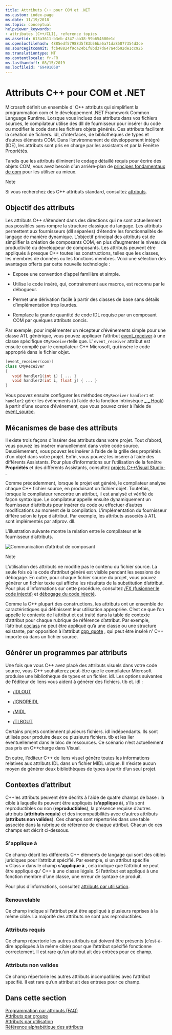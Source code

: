 ```yaml
---
title: Attributs C++ pour COM et .NET
ms.custom: index-page
ms.date: 11/19/2018
ms.topic: conceptual
helpviewer_keywords:
- attributes [C++/CLI], reference topics
ms.assetid: 613a3611-b3eb-4347-aa38-99b654600e1c
ms.openlocfilehash: 4885edf57988d5f83b56ba6a71da85877354d3ce
ms.sourcegitcommit: fcb48824f9ca24b1f8bd37d647a4d592de1cc925
ms.translationtype: MT
ms.contentlocale: fr-FR
ms.lasthandoff: 08/15/2019
ms.locfileid: "69491058"
---
```

# <a name="c-attributes-for-com-and-net"></a>Attributs C++ pour COM et .NET

Microsoft définit un ensemble d' C++ attributs qui simplifient la programmation com et le développement .NET Framework Common Language Runtime. Lorsque vous incluez des attributs dans vos fichiers sources, le compilateur utilise des dll de fournisseur pour insérer du code ou modifier le code dans les fichiers objets générés. Ces attributs facilitent la création de fichiers. idl, d’interfaces, de bibliothèques de types et d’autres éléments COM. Dans l’environnement de développement intégré (IDE), les attributs sont pris en charge par les assistants et par la Fenêtre Propriétés.

Tandis que les attributs éliminent le codage détaillé requis pour écrire des objets COM, vous avez besoin d’un arrière-plan de [principes fondamentaux de com](/windows/win32/com/the-component-object-model) pour les utiliser au mieux.

> [!NOTE]
> Si vous recherchez des C++ attributs standard, consultez [attributs](../../cpp/attributes.md).

## <a name="purpose-of-attributes"></a>Objectif des attributs

Les attributs C++ s’étendent dans des directions qui ne sont actuellement pas possibles sans rompre la structure classique du langage. Les attributs permettent aux fournisseurs (dll séparées) d’étendre les fonctionnalités de langage de manière dynamique. L’objectif principal des attributs est de simplifier la création de composants COM, en plus d’augmenter le niveau de productivité du développeur de composants. Les attributs peuvent être appliqués à presque C++ toutes les constructions, telles que les classes, les membres de données ou les fonctions membres. Voici une sélection des avantages offerts par cette nouvelle technologie :

- Expose une convention d’appel familière et simple.

- Utilise le code inséré, qui, contrairement aux macros, est reconnu par le débogueur.

- Permet une dérivation facile à partir des classes de base sans détails d’implémentation trop lourdes.

- Remplace la grande quantité de code IDL requise par un composant COM par quelques attributs concis.

Par exemple, pour implémenter un récepteur d’événements simple pour une classe ATL générique, vous pouvez appliquer l’attribut [event_receiver](event-receiver.md) à une classe spécifique `CMyReceiver`telle que. L' `event_receiver` attribut est ensuite compilé par le compilateur C++ Microsoft, qui insère le code approprié dans le fichier objet.

```cpp
[event_receiver(com)]
class CMyReceiver
{
   void handler1(int i) { ... }
   void handler2(int i, float j) { ... }
}
```

Vous pouvez ensuite configurer les méthodes `CMyReceiver` `handler1` et `handler2` gérer les événements (à l’aide de la fonction intrinsèque [_ _ Hook](../../cpp/hook.md)) à partir d’une source d’événement, que vous pouvez créer à l’aide de [event_source](event-source.md).

## <a name="basic-mechanics-of-attributes"></a>Mécanismes de base des attributs

Il existe trois façons d’insérer des attributs dans votre projet. Tout d’abord, vous pouvez les insérer manuellement dans votre code source. Deuxièmement, vous pouvez les insérer à l’aide de la grille des propriétés d’un objet dans votre projet. Enfin, vous pouvez les insérer à l’aide des différents Assistants. Pour plus d’informations sur l’utilisation de la fenêtre **Propriétés** et des différents Assistants, consultez [projets C++Visual Studio- ](../../build/creating-and-managing-visual-cpp-projects.md).

Comme précédemment, lorsque le projet est généré, le compilateur analyse chaque C++ fichier source, en produisant un fichier objet. Toutefois, lorsque le compilateur rencontre un attribut, il est analysé et vérifié de façon syntaxique. Le compilateur appelle ensuite dynamiquement un fournisseur d’attributs pour insérer du code ou effectuer d’autres modifications au moment de la compilation. L’implémentation du fournisseur diffère selon le type d’attribut. Par exemple, les attributs associés à ATL sont implémentés par atlprov. dll.

L’illustration suivante montre la relation entre le compilateur et le fournisseur d’attributs.

![Communication d’attribut de composant](../media/vccompattrcomm.gif "Communication d’attribut de composant")

> [!NOTE]
> L’utilisation des attributs ne modifie pas le contenu du fichier source. La seule fois où le code d’attribut généré est visible pendant les sessions de débogage. En outre, pour chaque fichier source du projet, vous pouvez générer un fichier texte qui affiche les résultats de la substitution d’attribut. Pour plus d’informations sur cette procédure, consultez [/FX (fusionner le code injecté)](../../build/reference/fx-merge-injected-code.md) et [débogage du code injecté](/visualstudio/debugger/how-to-debug-injected-code).

Comme la C++ plupart des constructions, les attributs ont un ensemble de caractéristiques qui définissent leur utilisation appropriée. C’est ce que l’on appelle le contexte de l’attribut et est traité dans la table de contexte d’attribut pour chaque rubrique de référence d’attribut. Par exemple, l’attribut [coclass](coclass.md) ne peut être appliqué qu’à une classe ou une structure existante, par opposition à l’attribut [cpp_quote](cpp-quote.md) , qui peut être inséré n' C++ importe où dans un fichier source.

## <a name="building-an-attributed-program"></a>Générer un programmes par attributs

Une fois que vous C++ avez placé des attributs visuels dans votre code source, vous C++ souhaiterez peut-être que le compilateur Microsoft produise une bibliothèque de types et un fichier. idl. Les options suivantes de l’éditeur de liens vous aident à générer des fichiers. tlb et. idl :

- [/IDLOUT](../../build/reference/idlout-name-midl-output-files.md)

- [/IGNOREIDL](../../build/reference/ignoreidl-don-t-process-attributes-into-midl.md)

- [/MIDL](../../build/reference/midl-specify-midl-command-line-options.md)

- [/TLBOUT](../../build/reference/tlbout-name-dot-tlb-file.md)

Certains projets contiennent plusieurs fichiers. idl indépendants. Ils sont utilisés pour produire deux ou plusieurs fichiers. tlb et les lier éventuellement dans le bloc de ressources. Ce scénario n’est actuellement pas pris en C++charge dans Visual.

En outre, l’éditeur C++ de liens visuel génère toutes les informations relatives aux attributs IDL dans un fichier MIDL unique. Il n’existe aucun moyen de générer deux bibliothèques de types à partir d’un seul projet.

## <a name="contexts"></a>Contextes d’attribut

C++les attributs peuvent être décrits à l’aide de quatre champs de base : la cible à laquelle ils peuvent être appliqués (**s’applique à**), s’ils sont reproductibles ou non (**reproductibles**), la présence requise d’autres attributs (**attributs requis**) et des incompatibilités avec d’autres attributs (**attributs non valides**). Ces champs sont répertoriés dans une table associée dans la rubrique de référence de chaque attribut. Chacun de ces champs est décrit ci-dessous.

### <a name="applies-to"></a>S'applique à

Ce champ décrit les différents C++ éléments de langage qui sont des cibles juridiques pour l’attribut spécifié. Par exemple, si un attribut spécifie « Class » dans le champ **s’applique à** , cela indique que l’attribut ne peut être appliqué qu' C++ à une classe légale. Si l’attribut est appliqué à une fonction membre d’une classe, une erreur de syntaxe se produit.

Pour plus d’informations, consultez [attributs par utilisation](attributes-by-usage.md).

### <a name="repeatable"></a>Renouvelable

Ce champ indique si l’attribut peut être appliqué à plusieurs reprises à la même cible. La majorité des attributs ne sont pas reproductibles.

### <a name="required-attributes"></a>Attributs requis

Ce champ répertorie les autres attributs qui doivent être présents (c’est-à-dire appliqués à la même cible) pour que l’attribut spécifié fonctionne correctement. Il est rare qu’un attribut ait des entrées pour ce champ.

### <a name="invalid-attributes"></a>Attributs non valides

Ce champ répertorie les autres attributs incompatibles avec l’attribut spécifié. Il est rare qu’un attribut ait des entrées pour ce champ.

## <a name="in-this-section"></a>Dans cette section

[Programmation par attributs (FAQ)](attribute-programming-faq.md)<br/>
[Attributs par groupe](attributes-by-group.md)<br/>
[Attributs par utilisation](attributes-by-usage.md)<br/>
[Référence alphabétique des attributs](attributes-alphabetical-reference.md)